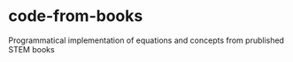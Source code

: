 # code-from-books
Programmatical implementation of equations and concepts from prublished STEM books
